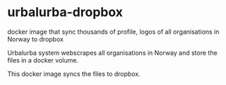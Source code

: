 # urbalurba-dropbox
docker image that sync thousands of profile, logos of all organisations in Norway to dropbox

Urbalurba system webscrapes all organisations in Norway and store the files in a docker volume.

This docker image syncs the files to dropbox.

